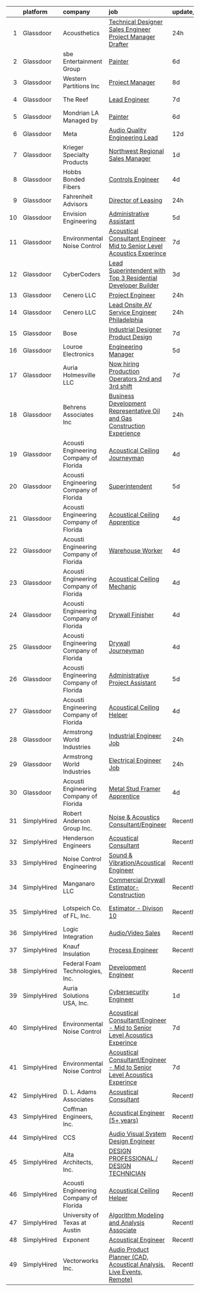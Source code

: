 

|    | platform    | company                                | job                                                                                                                                                                                                                                                                                                                                                                                                                                                                                                                                                                                                                                                                                                                                                                                                                                                                                                                                                                                                                                                                                                                                                                                                                                                                                                                                                                                                                 | update_time   | location                    |
|---:|:------------|:---------------------------------------|:--------------------------------------------------------------------------------------------------------------------------------------------------------------------------------------------------------------------------------------------------------------------------------------------------------------------------------------------------------------------------------------------------------------------------------------------------------------------------------------------------------------------------------------------------------------------------------------------------------------------------------------------------------------------------------------------------------------------------------------------------------------------------------------------------------------------------------------------------------------------------------------------------------------------------------------------------------------------------------------------------------------------------------------------------------------------------------------------------------------------------------------------------------------------------------------------------------------------------------------------------------------------------------------------------------------------------------------------------------------------------------------------------------------------|:--------------|:----------------------------|
|  1 | Glassdoor   | Acousthetics                           | [Technical Designer   Sales Engineer   Project Manager   Drafter](https://www.glassdoor.com/partner/jobListing.htm?pos=109&ao=1110586&s=58&guid=00000183a7046ed49898b8605e3d0713&src=GD_JOB_AD&t=SR&vt=w&ea=1&cs=1_626f304e&cb=1664954429479&jobListingId=1008183781075&cpc=8F7BC0C6B9F707AE&jrtk=3-0-1gejg8rnn23j0001-1gejg8ro5h4d6800-806b1a963841298f--6NYlbfkN0Cp_WSJKd_Pz82imZmURPbhd3kYBsiZi4lpMLOH6vOlLMymdUKPlGLAGJnlnm7j_GlQb7ewZdTIxWRNgV49APFhKxfIiUn6h96m7zTWxYF8pyp0Ue-7sPTgRmguYxEXVrAd14tjCpPF1_syAkR0Jo5qTHGwGDSXthL78hKnCM_ElJdfBtt8xhvJhuEnjA8kwXiQ2e-QQBzUO41FJUY6ki5RoI6YX56Zk30h6T5HPWc1wPe5qgOTILaarGrPMB-nF4o6IGuKcDReiRT2dnVtjtENlYYh3aG6fP9OCtqkEBo914N8aji8fILj1K_3crnGfSEbjv_eZigh8-FdvBI_Tq6-6GGL8-9ynEXrFa9_LVvC94zjvAnTDKXN3JiNpuyQPhvPYkhKK31Mo1gumhTR3ZfwcQdZHAMsH7P_DfcM0Ks6xQUdcPuEdmTQnZgGpWaX9_ErI-TUN54g3PDiI4n6lol69Aje43vyraRJvjuazTojBtAogcx44kZVxBVh_8p_BJuB5m1MmiuDUIGVFozEgQ0k)                                                                                                                                                                                                                                                                                                                                                                                                                                                                                          | 24h           | San Francisco, CA           |
|  2 | Glassdoor   | sbe Entertainment Group                | [Painter](https://www.glassdoor.com/partner/jobListing.htm?pos=116&ao=1136043&s=58&guid=00000183a7046ed49898b8605e3d0713&src=GD_JOB_AD&t=SR&vt=w&cs=1_e3009f10&cb=1664954429480&jobListingId=1008168647445&jrtk=3-0-1gejg8rnn23j0001-1gejg8ro5h4d6800-179a9adc8e4838b7-)                                                                                                                                                                                                                                                                                                                                                                                                                                                                                                                                                                                                                                                                                                                                                                                                                                                                                                                                                                                                                                                                                                                                            | 6d            | Los Angeles, CA             |
|  3 | Glassdoor   | Western Partitions  Inc                | [Project Manager](https://www.glassdoor.com/partner/jobListing.htm?pos=108&ao=1110586&s=58&guid=00000183a7046ed49898b8605e3d0713&src=GD_JOB_AD&t=SR&vt=w&cs=1_d86e1951&cb=1664954429479&jobListingId=1008163379986&cpc=853DEF62E69EE75B&jrtk=3-0-1gejg8rnn23j0001-1gejg8ro5h4d6800-92357312e4653041--6NYlbfkN0AZhccrYCUSJlZEde1UnGXnwlG1V9FU8luw-eezWnVYr7gU7tImFviFiW3flIV9CCGPGJUScd9_RMjaFf3KLSSj_3OJmnZT7R-9q3D6jSo-9GhxBKfMv-ftRLSY8ec_5I4U_jwG5s-5uIwh5xnpBWMZOGEOi5fkrqj7ga74zAJd32yF-kV1mZ5fNm_yb4HsmJfV5mbuepPMBIhB0goYjIziyaEjl94MeamI335D2QHA4rrUHNi8kb4l4BVkU_8aGb73Pf3JsMR4YLSTNYf-iXP-lEbn-vyiMZ0b1-nBTDkONZ5fQmJQaxzu_5TL1gGwr5PQC17JbmoYiUCzcinL_ipFlUC85GARXBVD3mXbN93KFuOgFkCv4m3y399mu2UO0IT6bDzOgASRtklrhLK00K3nNMB9LL2irwOQnZjlUpLLSHGNLASYZbfjD8IKwASGaCoiA5MPWCRr6Q%3D%3D)                                                                                                                                                                                                                                                                                                                                                                                                                                                                                                                                                                                                                   | 8d            | Las Vegas, NV               |
|  4 | Glassdoor   | The Reef                               | [Lead Engineer](https://www.glassdoor.com/partner/jobListing.htm?pos=111&ao=1110586&s=58&guid=00000183a7046ed49898b8605e3d0713&src=GD_JOB_AD&t=SR&vt=w&ea=1&cs=1_25ce1247&cb=1664954429480&jobListingId=1008165818449&cpc=BBD63848FB84346C&jrtk=3-0-1gejg8rnn23j0001-1gejg8ro5h4d6800-bbd1d46c460b081a--6NYlbfkN0CXSQkeGt5T45UmLG5wDtLlu2hmIAgGNz1MLleabOb_DEkTVC6KPNbnwePNHAvUJ1Ooe_AHSULlk5SocMNRQhksmkev_EeExUwfILgLcRtGf83c6JaCHsVZbbQiNL8Bqt3PIPD8enHt0gcYid0jFzVsMRhyUDag67OBFuqHk-jY4LQJnEroUJGto15b69gIjLs8m9jmdJHDNLXc36b0swQQ3gGgIMLm4laUSQc1HEUW3hxTe8p4BBFJ5iMeQDrvoj57KTDSLZr6bOSSlphe4hCi8a9FoLmSXHygaionNkH2BrKf-ha9APRabNZAxHcq_uI3iV9NbWLKtXlRFcojCtTKIiY6L85y6xpS0irbPf-vD0f0sjV1304BaQSheaY6zFftSFiviEmsfNq_kxgpcOa8DOeK0qjg5cJhje1owk5KpCCjN-loLaQMwXDRry5ds0cIeabJXQ5bE1o5D04TiraJolR_jEMgmiI_EI9ZtvvksMFKfkvq5MhCPddhs0e4dzw%3D)                                                                                                                                                                                                                                                                                                                                                                                                                                                                                                                                                              | 7d            | Los Angeles, CA             |
|  5 | Glassdoor   | Mondrian LA  Managed by                | [Painter](https://www.glassdoor.com/partner/jobListing.htm?pos=115&ao=1136043&s=58&guid=00000183a7046ed49898b8605e3d0713&src=GD_JOB_AD&t=SR&vt=w&cs=1_a8ee6b4c&cb=1664954429480&jobListingId=1008168684027&jrtk=3-0-1gejg8rnn23j0001-1gejg8ro5h4d6800-a77a5624c3b2a561-)                                                                                                                                                                                                                                                                                                                                                                                                                                                                                                                                                                                                                                                                                                                                                                                                                                                                                                                                                                                                                                                                                                                                            | 6d            | Los Angeles, CA             |
|  6 | Glassdoor   | Meta                                   | [Audio Quality Engineering Lead](https://www.glassdoor.com/partner/jobListing.htm?pos=118&ao=1136043&s=58&guid=00000183a7046ed49898b8605e3d0713&src=GD_JOB_AD&t=SR&vt=w&cs=1_be7211ae&cb=1664954429481&jobListingId=1008157193977&jrtk=3-0-1gejg8rnn23j0001-1gejg8ro5h4d6800-6d91305b683168e6-)                                                                                                                                                                                                                                                                                                                                                                                                                                                                                                                                                                                                                                                                                                                                                                                                                                                                                                                                                                                                                                                                                                                     | 12d           | Sunnyvale, CA               |
|  7 | Glassdoor   | Krieger Specialty Products             | [Northwest Regional Sales Manager](https://www.glassdoor.com/partner/jobListing.htm?pos=104&ao=1110586&s=58&guid=00000183a7046ed49898b8605e3d0713&src=GD_JOB_AD&t=SR&vt=w&ea=1&cs=1_0a135a08&cb=1664954429478&jobListingId=1008181118277&cpc=D7FE8E303655E3F3&jrtk=3-0-1gejg8rnn23j0001-1gejg8ro5h4d6800-2013c685e4734fe9--6NYlbfkN0ACTeRvGRFS6hadW-07x_K1RnsIE8OdH4tufuZ5eRAiXmEr9oGiBeOnQDKUacs5qEqIhuF6O-yFcobnpDVPlQh5omAzdVnpTRixYXlxCrWuBwa1SsbihZ3iAowwKAd3VKs99uwuZARepD38EWMZgMIXlLIBIcicv-23UkcOTF8h02CKWcvKp6fLPaQeP2JJJSJ_9I08wmHKupjYp2GAfUZ-GuI75EzzG2s8kog2Tnsf7J_1tMpGpKzDuTftttneF09NifsF1i_BxLmO-fpWmwY5XL9KQjnRjqp8NjlJmsdc0t3e3Ui9G0vEVtuZD3TRlUNgdOEvWpcrWs2MYokGIxJBZi5QLm2s1hWYJ_jl8Ia_ThQ1SY2NeTlC_i5do1BkArWdUlEDhJUDDumQXsB3UKBPZmhaW31l9PXewCBtOl_yq3sqOYbT1lwg5dS55UZGN2uvVFIUwDx3xdwhlWQJpFQS6aO1S_d6r0D7lI6fLQKyV1E-xZgYFb1AS-MU82sg_NiXGvcFLw-TD_2Qkj6ylTGdCr6xEbYgSyw%3D)                                                                                                                                                                                                                                                                                                                                                                                                                                                                                                           | 1d            | Seattle, WA                 |
|  8 | Glassdoor   | Hobbs Bonded Fibers                    | [Controls Engineer](https://www.glassdoor.com/partner/jobListing.htm?pos=101&ao=1110586&s=58&guid=00000183a7046ed49898b8605e3d0713&src=GD_JOB_AD&t=SR&vt=w&ea=1&cs=1_31720ec9&cb=1664954429477&jobListingId=1008173577907&cpc=12E12AFF69C1CE61&jrtk=3-0-1gejg8rnn23j0001-1gejg8ro5h4d6800-f1685b0ab9c78a31--6NYlbfkN0BHIfC1zsKGIu0R3teaIu8liT7fbRNLaQeDQfcPJweUK7UvDklIW8lY1UVp7Foo4hUTRgncQhd5GoRHcIKAosuaAXc4X6ugByVSc4BNJ7FYwlXYEUDMC16GFqP9iVOzQLkkGGGudUm9ML_-mSQP2R-I2-OX_Bt4unefe6dHFEJPFGD-CLnjywHiserWNtYZ_4zkuzcoAlTRVC0usQTivZm6boD2FQcMSOD6OC-PVqZdZtnJFMtutqktyO0gcvUp2ORnsl-R6NUBFfKVoOYz5lPfW8LrWeuKfD3rMdCc68farPo93UBAuz4JKB5K89XAFO9V6KXHQWTf1nrEWzayZ9bLuxFqc_mU0Yi3EMQj2ahMs9BsNsUemKtQuz9BLqRygEW5q1thC52jt_Ha1G_mjRL48weht3gnfkhzPhsRlQm5sbFN_7RIlon5r0RKE1S5aG5zfH1BrdJV1cOtSLwho7WU2-nqDHcvytwg_gQwcmzxVUPQBwxI_AIepNgN-Gwhq7jYUJdhbQbhpQ%3D%3D)                                                                                                                                                                                                                                                                                                                                                                                                                                                                                                                                            | 4d            | Waco, TX                    |
|  9 | Glassdoor   | Fahrenheit Advisors                    | [Director of Leasing](https://www.glassdoor.com/partner/jobListing.htm?pos=105&ao=1110586&s=58&guid=00000183a7046ed49898b8605e3d0713&src=GD_JOB_AD&t=SR&vt=w&ea=1&cs=1_2ea372f1&cb=1664954429478&jobListingId=1008183981982&cpc=5075878B7C32FFAE&jrtk=3-0-1gejg8rnn23j0001-1gejg8ro5h4d6800-f105ece843b77499--6NYlbfkN0CwjGqOhigleT27TDTfE1Nkh2RUvZY35Ev74XMTfcGCbTc4O2b2DBZ0wSBsh2sUajzqmcOIntxjyxIgOqNxXqpJInYvVo7I9ockoLdfVSFptMiHnEY36afCrX8UOlUjh6R10Erfx70yw0kFnn6vz6sDEencM67IT9PBngXWrhIiMTai6NpHRug9vwCbBuxdFBzK8qOnU7y1Wm8xHHU9HeAfmz83QMM7xQn1pkYL-7b-e5HbxMak1vLJN_npIClYt_EFJMIpa-C7cPbmm41rGnoZGHnpb9YVgVosVihtsgpxLijvQYw8BN0PxWVNe4BDRah3xJuI-SmWx893PXdT5Ide4yZ1o1W3C68P_-H7vPOuRsbgNkfsjMUEe00IbkRyWeaEpahUMC5W5jOms84aUONlFzRi_Bw2syprZg55JAKfRNb-w7g_NutHZanNIpCjGmNQwgaTVTBopTCT6aoSkdAtxyQ3FDUA8_cjlaqvEGFA78KOEPy6QcfDyujsTa3eokbWx-66RkA3kku7lYLzjmOLdZWKZPXViA8%3D)                                                                                                                                                                                                                                                                                                                                                                                                                                                                                                                        | 24h           | Martinsville, VA            |
| 10 | Glassdoor   | Envision Engineering                   | [Administrative Assistant](https://www.glassdoor.com/partner/jobListing.htm?pos=107&ao=1110586&s=58&guid=00000183a7046ed49898b8605e3d0713&src=GD_JOB_AD&t=SR&vt=w&ea=1&cs=1_52b3c06f&cb=1664954429479&jobListingId=1008171486109&cpc=6193B0C32834B022&jrtk=3-0-1gejg8rnn23j0001-1gejg8ro5h4d6800-8cb93e274bfd4bfa--6NYlbfkN0CdcVd3SDA1nO7RkKTAACmPV4xEt72Vls8LI2dqcgyOeOXXVjLtJUeiAFMYtXEAnZRGP3dHYzgAh7pRqR44jj9NS23K3xf5zKbmI5dSsDVfGJhy7zuc0ks65XxgM6X-E_d7YQiNt6stxlefXTwKgezkZsYOpULjuVRN9_-tyxuaKIn_7zR7_eGT28Z0Y4U-zUa8Av8UtSZImpJiaHVHcMD9HqdB2eZ8IuMhJJQPoPGpNYxvKRm9pIAne-kKoVlRQtAHFrWfDMOnC0g0vRStQJB-B2U0KxP5u7tKVKILfZpMzZX7i8wm1JjHhkENzIhhiN9HOMN1vq-YGrCEw0V4XfFK1_Yt-I_aC-Gb5rOltYgvmNaVRopfaFFnNV0whOpnsMPhjQds1G4DFWIqAXaSzBSmJHpZCoGWmESekSZh_0a_qhWrIoHAqJjCiuVMwdllr8sjgwvnJ6EMcGFBvZh6NQU2-ngvCkYGy_ZQpmEhkVUSH_tK-aBQlTAoj-4OiGYM0W-E9colHZQmsQ%3D%3D)                                                                                                                                                                                                                                                                                                                                                                                                                                                                                                                                     | 5d            | Salt Lake City, UT          |
| 11 | Glassdoor   | Environmental Noise Control            | [Acoustical Consultant Engineer   Mid to Senior Level Acoustics Experince](https://www.glassdoor.com/partner/jobListing.htm?pos=103&ao=1110586&s=58&guid=00000183a7046ed49898b8605e3d0713&src=GD_JOB_AD&t=SR&vt=w&ea=1&cs=1_d65a3910&cb=1664954429478&jobListingId=1008165868399&cpc=82ABD2B5CEB98952&jrtk=3-0-1gejg8rnn23j0001-1gejg8ro5h4d6800-8419fb19ab88a12a--6NYlbfkN0A1Hx1H8Z_ZGf51L8iwGP-htVtHzPykBAmnYM3BEYS-BvsGirRlYU1Nq4sFYKx2S2aUIyOPYVNFN3y3qjSgzh43VJTQhzYsw0Hj4kLOgnUeLn804h5YKg81bizjarH6zRGh9Nib-Iuz-joiygSL3koD4-TkjlVhnPLjK5FZjhacfQlvlY6j-o_DlbTucE_WPgDyAat1TrO7L5vkCI49FG-uTlwOcf9dtfSUMrWBOshDfAADU6jd3ij8pH3Qq-nsCDoYa06ZC847Ji1kKBuTcZcYXTOx0ua2rsVpjtS5feQS_BkVay7tRVN0RUcpn-WYxyL4iPl6wgjIw7nWb7kYrLQg8iR1fnCo5SDi9b0GpMBOFUXTmal55PasTepHSnRIlOVIbxLbTayvGUxQeHF6K2vl_rdXwcq8JcWFzHrZMwYLk9yOi9PhGqJFXdrS5qEzwMcIPwG-EP-iaUSwHx-JwZbr6l8Q4X6zmxpiPsMQmF_qwu7YK8OfdLh1J_55CCKeDZiZprVOuwLn3QyXB-9uen2jPgqr6bmSSfYxLoZDSbSCna8c9p4o7ahAREUbXmuTPp-P62gbVZvAvA%3D%3D)                                                                                                                                                                                                                                                                                                                                                                                                                     | 7d            | Hawthorne, CA               |
| 12 | Glassdoor   | CyberCoders                            | [Lead Superintendent with Top 3 Residential Developer Builder](https://www.glassdoor.com/partner/jobListing.htm?pos=114&ao=1110586&s=58&guid=00000183a7046ed49898b8605e3d0713&src=GD_JOB_AD&t=SR&vt=w&ea=1&cs=1_31f4d9be&cb=1664954429480&jobListingId=1008176518474&cpc=F41FEAB56D215062&jrtk=3-0-1gejg8rnn23j0001-1gejg8ro5h4d6800-95a91457ffce0710--6NYlbfkN0CpFJQzrgRR8WqXWK1qKKEqALWJw739KlKqr2H-MSI4eoBlI4EFrmor2FYZMP3muM15u4rKg0cxKmacOelC50FIT2f6L9imIZx23onkyeBkJ9rdSJyuTm_MRJ0yDu_k1zpxFtp_fdIvoqvBuwQSdon5jhqUVDVMn5OI79tgRrtEDzmrQ1vfokmVD4aph9T81rswpxGz1XKYMnx1vQkZCtwR84eKOpRu-XlUp94XbN7k7gF_49pcOBOIGjBbubW4VCwqh-V6WJNhqDdEywyl-BjhqNp2mK3eKTOoiI-AcUBe5-uEi5mxCC-SDj9t87mS5BHUoZqaNGyASBOfyMTYOvg2HgewC0Km52Db2vC6a3bhqgjCZ7S36RbCqY7q5MgHvnmcEQRQFSl2NCwzpNWLvDdjSUCXDaKN2ZFq-ebHUjYI-49RZZsVCwsE9kjMssUV9lNV8DeLV4UMS2mZVDCmn0FlXcwhUnWmi2068HD_CtcNYT97tIUi6JCqqVIT1Sz99qVD6dp-VoXIQIee8qZDpWpDiKDTeLCDBfmh6sfonoqC3ty-TFaq_CtaauLWQFMUb29mPt3qW7kBER9p_rbv8ADD6svYdUYBsHhH_5gU48cm0xmdthm8ulsIXcaLsqnlIxF1tGBFT8llpQWFvzffMY4a3B9C7pc7EElSwQft3cobGUoTG2n_8cGldloFuCcLhdta3lf8ZrRD8kgg3fJLLJweTHvG0jkBpln6kOrNkg5e3nmciCmauPu2RCuB2RTpzQDuu_cyFSp4OyDMIKz2E_nTHYBc4O3Zt8YZWABJTwkdrzNImXJNNcIG-jaQqP9eCZva4Px3BMHV86OWFUuFjmo7rvp_z5W5nzJkkuP8SV6Ub22g48k0y-MtI67PJFYwMVTFlBUWdEO0iZXv_kcLRQv4uZPbZnjJEf2-rLjkztBhSK2O5fcIRX-AL2FjB-q5xG4ijSuUlbM-iyKiAp2trYT3p600qSQG60Ys1C9j--hqWw%3D%3D) | 3d            | Charlotte, NC               |
| 13 | Glassdoor   | Cenero  LLC                            | [Project Engineer](https://www.glassdoor.com/partner/jobListing.htm?pos=102&ao=1110586&s=58&guid=00000183a7046ed49898b8605e3d0713&src=GD_JOB_AD&t=SR&vt=w&ea=1&cs=1_29f12499&cb=1664954429478&jobListingId=1008183248652&cpc=95727D28359A3DAF&jrtk=3-0-1gejg8rnn23j0001-1gejg8ro5h4d6800-e69850c96c47da24--6NYlbfkN0Dyh_9pVTOrbB7_YOS-XjJrOhS2yCgu89DPKXDDWkMHIfVs57qoazPq05j7m-1-fsCVmTpU82kme5pyJ4_HQP-UzgJ2meSKbsBCNEoUg2VStnXhAiPPfr6I78dmyS0E_HL_kFkU4ABjPQgF0qJE5HkW2qOEF3H-lmgrrkQpHk4lXAZlh2uGvN3uIG7i1jww0NrVWsrLYriDvNant3vufd6OjTjkXpWNo-6wfwHfSk46R_qL-ILr0G3cYYkx-AR6j99IlhJ2y24l8czQFYIkgnVYrjVfSDQU4DNOyP8KJXvY-S7cZwe6l4784jkdFl5ZHWECHng9NlrnYLc8tGSMmODky0QQScH5CE-Tnm661giWo0Zs26xtByeqyZYr08amLwKQ0hCB1B_AdYQ2e4O1wyqcaeYiVPDeqa1oM0lDw6RGnxFQSaUEkN4WZuiwHUyn2evooP8NlgHgxVYSuyqUsY5EU7PMriwqKMujVbG2g7eVjLSi4o3meAkBesMjtPiOk_Jr96O_JrJyOPUJgK-Uzzh-8q_fMU0Xth8%3D)                                                                                                                                                                                                                                                                                                                                                                                                                                                                                                                           | 24h           | Lebanon, NJ                 |
| 14 | Glassdoor   | Cenero  LLC                            | [Lead Onsite AV Service Engineer   Philadelphia](https://www.glassdoor.com/partner/jobListing.htm?pos=106&ao=1110586&s=58&guid=00000183a7046ed49898b8605e3d0713&src=GD_JOB_AD&t=SR&vt=w&ea=1&cs=1_1450910a&cb=1664954429479&jobListingId=1008183844850&cpc=F5D43257E3E73E36&jrtk=3-0-1gejg8rnn23j0001-1gejg8ro5h4d6800-fac0e8e84b1e2586--6NYlbfkN0Dyh_9pVTOrbB7_YOS-XjJrOhS2yCgu89DPKXDDWkMHIfVs57qoazPq05j7m-1-fsBLfUL4sp_s3FtDwdVsIiEZpzAqVEw38er-A-tKHzxN85NTB7ZVWQ0b-qwVj4Dn1qBy-mLHNGNI_hkJ8_jBh1Jkp-MzG_vIXylnNt8vtDX5AZyf8Stchmt45IC8nDgx3kD3kQ9hagB3NDAdjCZIxADlB_G9TTIrT4pX20u3bymwd3BJ4O8RnWUCyacWlShLrc2ZtzLmsIsqVPl_CgY2R6Y_rI1M5xG-ZQA7G0TcgbKSy0adOl7lOPXv_CMukUlLnotJDozFu-URHXdS2RCDjdPAjK-U0EOVomvPIMKI7tZLK4Y42jGkegpKTFSznR4WZ7sfzgO4GcmpUauldkwmaZD6sbhKMqk9ZXl8K5opRiTdtzvRulc3mvhwInzRoPJ1lK7duU7BXIOdJ093M_vBPTtNnqvK6bDl8oMkAVdnY_H1pGGxsINLl9n93Ot3SU5XaxUJK6kj8uptjJKhMYsCUjH6-OtHoc0Tsmo%3D)                                                                                                                                                                                                                                                                                                                                                                                                                                                                                             | 24h           | Philadelphia, PA            |
| 15 | Glassdoor   | Bose                                   | [Industrial Designer   Product Design](https://www.glassdoor.com/partner/jobListing.htm?pos=123&ao=1136043&s=58&guid=00000183a7046ed49898b8605e3d0713&src=GD_JOB_AD&t=SR&vt=w&cs=1_81b86c05&cb=1664954429481&jobListingId=1008165078786&jrtk=3-0-1gejg8rnn23j0001-1gejg8ro5h4d6800-10650a6c080598d6-)                                                                                                                                                                                                                                                                                                                                                                                                                                                                                                                                                                                                                                                                                                                                                                                                                                                                                                                                                                                                                                                                                                               | 7d            | Framingham, MA              |
| 16 | Glassdoor   | Louroe Electronics                     | [Engineering Manager](https://www.glassdoor.com/partner/jobListing.htm?pos=121&ao=1136043&s=58&guid=00000183a7046ed49898b8605e3d0713&src=GD_JOB_AD&t=SR&vt=w&ea=1&cs=1_96f9a138&cb=1664954429481&jobListingId=1008172102655&jrtk=3-0-1gejg8rnn23j0001-1gejg8ro5h4d6800-d0fdc142605e37ae-)                                                                                                                                                                                                                                                                                                                                                                                                                                                                                                                                                                                                                                                                                                                                                                                                                                                                                                                                                                                                                                                                                                                           | 5d            | Van Nuys, CA                |
| 17 | Glassdoor   | Auria Holmesville  LLC                 | [Now hiring Production Operators 2nd and 3rd shift](https://www.glassdoor.com/partner/jobListing.htm?pos=110&ao=1110586&s=58&guid=00000183a7046ed49898b8605e3d0713&src=GD_JOB_AD&t=SR&vt=w&ea=1&cs=1_513e15a2&cb=1664954429479&jobListingId=1008165712134&cpc=2F9DD8B511C89582&jrtk=3-0-1gejg8rnn23j0001-1gejg8ro5h4d6800-774be9e29f9e1d9c--6NYlbfkN0CYq252up1RlunyTpquboaD00VQoFHGwxopcVBoMHAHGBEuT4Zox2IIz_foSDa4JWYgsuiI5M-1c5vZl0APCacPruZHzH41gsU0yWPjW0wLq6ZTBkE2LRuPiE_H3oO8WkEcuIKcedjZFwa6Owzd-sjOWajf1xV-G4LG53TUPSmkAq0lP9KsBsIo2rH44hx9fjMC70KqR1292mUxI3kr3MnmFMxqBk30J_xkkex7wTGwNy3Z6pegAG6iqw0xAv9NWUm0rkdOvZnnSEuPhingJZSiaUCddXM2gGzOGn-wXBZ9c42fZ_c-z63lJ-BUrFi7Mhpavv-607JSETbkQhCntXShKZ39VwMTBmImfsfgMRTlmef84LTH0gDxn58h_K6o-xD4jKAMlSUV3z9wcbZA0dWXjPPVwhvKN7RAq8nCJgV8Eva0oxfIJTxU_MpICjGetwLA5KEmzeN11hReeDppo5HQIAMN2kSuCMuRGblAdoLw4qRAIP6mXtAfobKQ8BLvQl5A_Nf6VBf-FLhmnlTE9vVLdsXO8Bh7gUBMIipNOtyFolD1-Aj0d5ME)                                                                                                                                                                                                                                                                                                                                                                                                                                                                        | 7d            | Holmesville, OH             |
| 18 | Glassdoor   | Behrens   Associates Inc               | [Business Development Representative   Oil and Gas Construction Experience](https://www.glassdoor.com/partner/jobListing.htm?pos=122&ao=1136043&s=58&guid=00000183a7046ed49898b8605e3d0713&src=GD_JOB_AD&t=SR&vt=w&ea=1&cs=1_838fef13&cb=1664954429481&jobListingId=1008184345409&jrtk=3-0-1gejg8rnn23j0001-1gejg8ro5h4d6800-c4c66ec9d6f4948e-)                                                                                                                                                                                                                                                                                                                                                                                                                                                                                                                                                                                                                                                                                                                                                                                                                                                                                                                                                                                                                                                                     | 24h           | Longmont, CO                |
| 19 | Glassdoor   | Acousti Engineering Company of Florida | [Acoustical Ceiling Journeyman](https://www.glassdoor.com/partner/jobListing.htm?pos=130&ao=1136043&s=58&guid=00000183a7046ed49898b8605e3d0713&src=GD_JOB_AD&t=SR&vt=w&ea=1&cs=1_859dd00a&cb=1664954429482&jobListingId=1008175288733&jrtk=3-0-1gejg8rnn23j0001-1gejg8ro5h4d6800-e553b2bf2ab90a92-)                                                                                                                                                                                                                                                                                                                                                                                                                                                                                                                                                                                                                                                                                                                                                                                                                                                                                                                                                                                                                                                                                                                 | 4d            | West Palm Beach, FL         |
| 20 | Glassdoor   | Acousti Engineering Company of Florida | [Superintendent](https://www.glassdoor.com/partner/jobListing.htm?pos=120&ao=1136043&s=58&guid=00000183a7046ed49898b8605e3d0713&src=GD_JOB_AD&t=SR&vt=w&ea=1&cs=1_b36314d8&cb=1664954429481&jobListingId=1008171588101&jrtk=3-0-1gejg8rnn23j0001-1gejg8ro5h4d6800-3449c3b8254a67ee-)                                                                                                                                                                                                                                                                                                                                                                                                                                                                                                                                                                                                                                                                                                                                                                                                                                                                                                                                                                                                                                                                                                                                | 5d            | Miami, FL                   |
| 21 | Glassdoor   | Acousti Engineering Company of Florida | [Acoustical Ceiling Apprentice](https://www.glassdoor.com/partner/jobListing.htm?pos=119&ao=1136043&s=58&guid=00000183a7046ed49898b8605e3d0713&src=GD_JOB_AD&t=SR&vt=w&ea=1&cs=1_cf82b290&cb=1664954429481&jobListingId=1008175288702&jrtk=3-0-1gejg8rnn23j0001-1gejg8ro5h4d6800-e91d17ab0ee29802-)                                                                                                                                                                                                                                                                                                                                                                                                                                                                                                                                                                                                                                                                                                                                                                                                                                                                                                                                                                                                                                                                                                                 | 4d            | West Palm Beach, FL         |
| 22 | Glassdoor   | Acousti Engineering Company of Florida | [Warehouse Worker](https://www.glassdoor.com/partner/jobListing.htm?pos=117&ao=1136043&s=58&guid=00000183a7046ed49898b8605e3d0713&src=GD_JOB_AD&t=SR&vt=w&ea=1&cs=1_8ebed7b2&cb=1664954429481&jobListingId=1008175288725&jrtk=3-0-1gejg8rnn23j0001-1gejg8ro5h4d6800-a7d0417162921677-)                                                                                                                                                                                                                                                                                                                                                                                                                                                                                                                                                                                                                                                                                                                                                                                                                                                                                                                                                                                                                                                                                                                              | 4d            | Orlando, FL                 |
| 23 | Glassdoor   | Acousti Engineering Company of Florida | [Acoustical Ceiling Mechanic](https://www.glassdoor.com/partner/jobListing.htm?pos=125&ao=1136043&s=58&guid=00000183a7046ed49898b8605e3d0713&src=GD_JOB_AD&t=SR&vt=w&ea=1&cs=1_1b70488f&cb=1664954429482&jobListingId=1008174320165&jrtk=3-0-1gejg8rnn23j0001-1gejg8ro5h4d6800-a9fa520409dceea8-)                                                                                                                                                                                                                                                                                                                                                                                                                                                                                                                                                                                                                                                                                                                                                                                                                                                                                                                                                                                                                                                                                                                   | 4d            | Charlotte, NC               |
| 24 | Glassdoor   | Acousti Engineering Company of Florida | [Drywall Finisher](https://www.glassdoor.com/partner/jobListing.htm?pos=124&ao=1136043&s=58&guid=00000183a7046ed49898b8605e3d0713&src=GD_JOB_AD&t=SR&vt=w&ea=1&cs=1_7b3d0450&cb=1664954429481&jobListingId=1008174937983&jrtk=3-0-1gejg8rnn23j0001-1gejg8ro5h4d6800-e7579e801eed8fe3-)                                                                                                                                                                                                                                                                                                                                                                                                                                                                                                                                                                                                                                                                                                                                                                                                                                                                                                                                                                                                                                                                                                                              | 4d            | Rockledge, FL               |
| 25 | Glassdoor   | Acousti Engineering Company of Florida | [Drywall Journeyman](https://www.glassdoor.com/partner/jobListing.htm?pos=126&ao=1136043&s=58&guid=00000183a7046ed49898b8605e3d0713&src=GD_JOB_AD&t=SR&vt=w&ea=1&cs=1_c9388c9d&cb=1664954429482&jobListingId=1008175288690&jrtk=3-0-1gejg8rnn23j0001-1gejg8ro5h4d6800-388a8ccfa4b6b5e9-)                                                                                                                                                                                                                                                                                                                                                                                                                                                                                                                                                                                                                                                                                                                                                                                                                                                                                                                                                                                                                                                                                                                            | 4d            | Alachua, FL                 |
| 26 | Glassdoor   | Acousti Engineering Company of Florida | [Administrative Project Assistant](https://www.glassdoor.com/partner/jobListing.htm?pos=128&ao=1136043&s=58&guid=00000183a7046ed49898b8605e3d0713&src=GD_JOB_AD&t=SR&vt=w&ea=1&cs=1_2bc9b076&cb=1664954429482&jobListingId=1008172214017&jrtk=3-0-1gejg8rnn23j0001-1gejg8ro5h4d6800-9b3bc11e8c521bbd-)                                                                                                                                                                                                                                                                                                                                                                                                                                                                                                                                                                                                                                                                                                                                                                                                                                                                                                                                                                                                                                                                                                              | 5d            | La Vergne, TN               |
| 27 | Glassdoor   | Acousti Engineering Company of Florida | [Acoustical Ceiling Helper](https://www.glassdoor.com/partner/jobListing.htm?pos=127&ao=1136043&s=58&guid=00000183a7046ed49898b8605e3d0713&src=GD_JOB_AD&t=SR&vt=w&ea=1&cs=1_5a6d651b&cb=1664954429482&jobListingId=1008174938016&jrtk=3-0-1gejg8rnn23j0001-1gejg8ro5h4d6800-72e1fdc3bbb343a1-)                                                                                                                                                                                                                                                                                                                                                                                                                                                                                                                                                                                                                                                                                                                                                                                                                                                                                                                                                                                                                                                                                                                     | 4d            | Rockledge, FL               |
| 28 | Glassdoor   | Armstrong World Industries             | [Industrial Engineer Job](https://www.glassdoor.com/partner/jobListing.htm?pos=112&ao=1110586&s=58&guid=00000183a7046ed49898b8605e3d0713&src=GD_JOB_AD&t=SR&vt=w&cs=1_c96d87a1&cb=1664954429479&jobListingId=1008184107777&cpc=42BEC95245890617&jrtk=3-0-1gejg8rnn23j0001-1gejg8ro5h4d6800-dd28b0054b630035--6NYlbfkN0DAm8vvJJD9Y3Etb11EBkS-MujQulL42x3uS2fFnoqOvBYOdSkItgnS_XAoHIcOHB1AHc9KpO4ffXlUeyKA88KNxuDF0Mjls0Q141Y_1pf3wVAOgCyHPD5_4BXmWx2k5rRLzR16rWNI7-fpfXjp6kNLN6S1lxUW_sWhg2eARP0-LfrtaBqmhJX8G9Rf146c08cuYYRj92guiLgkts1lPOCZOcHZSA20l8McyjLgnW-MICO5KRwP_2blJWUREdA5AeCUqxTuPtv-1pGpX4V_TACzdSiBsHmaRA23RKITO7siGvpBGWiWsSTe9sLg4IqkJm7D_gOfc_BAyBNWq9SWmfhVhjmgyEVVCoqbrWtXXwayQfY0oBK-Dg8KRFfGXC8AHMnLF8wUo35Jl3DlKSvhGGIsZtM8ot8VFah3RbrkChx_xFOhc4H65Bi4_Xbj6okzPDqb_r7ZFJ4fh3aafRY3NLijUTtBSblTqbJcyl86NDlCJnRaGIUgWGMnDfEw8iNL4m-81qCnaURhvjXGITnU0ZNcL0g9W7XTBJrd2YZuaXB7xw%3D%3D)                                                                                                                                                                                                                                                                                                                                                                                                                                                                                                           | 24h           | Macon, GA                   |
| 29 | Glassdoor   | Armstrong World Industries             | [Electrical Engineer Job](https://www.glassdoor.com/partner/jobListing.htm?pos=113&ao=1110586&s=58&guid=00000183a7046ed49898b8605e3d0713&src=GD_JOB_AD&t=SR&vt=w&cs=1_eeb45e58&cb=1664954429480&jobListingId=1008184107778&cpc=47CFDC01B3F81FAC&jrtk=3-0-1gejg8rnn23j0001-1gejg8ro5h4d6800-9c2c5e91d2f935aa--6NYlbfkN0DAm8vvJJD9Y3Etb11EBkS-MujQulL42x3uS2fFnoqOvBYOdSkItgnS_XAoHIcOHB1AHc9KpO4ffYfUaOT0MIOgokgVyabY_54hGtFuzoXcwzMpAtMpKImYnuWh_hUy3ZJ_3Ww3cwIA48Op4z5WAqnvmILQ51Kh26NmYdXUp_rbNbzbSVUaV3QeBe8nhMQRTJOnOKNhHMO9dWC_qDuAKQ9Yjja-_Lk5WdkmldBBVL747Fujw4GH63CIOLMJPFZkp1aHC8-SNBOOfxsEHGdNL7kUeukRLamxAyHxpx4IX-nGw0Y5aS5yXLPGtUZcZVllof5tosdn4calrHYZ2QO4TsHRpFiZGSN2cdetVkKvRyRxjoyKO2xVBc1mC3Jf741sivMX6sy1u5wbVtVmeWroXsXz52KwZsbkW1NfplKJtJzWHGyw6fEMb6stgDXddTsb49SuxH1xVg85c63BRLKyqjr09RJq-Y1LWLYh1ubFgvcBKdFLNuFZXM2ku5XkOkYzMeRwj8HBqfqczW63ak3-jNUHF7IhX08ydQwwWpOxC7z4oA%3D%3D)                                                                                                                                                                                                                                                                                                                                                                                                                                                                                                           | 24h           | Macon, GA                   |
| 30 | Glassdoor   | Acousti Engineering Company of Florida | [Metal Stud Framer Apprentice](https://www.glassdoor.com/partner/jobListing.htm?pos=129&ao=1136043&s=58&guid=00000183a7046ed49898b8605e3d0713&src=GD_JOB_AD&t=SR&vt=w&ea=1&cs=1_f6b1f1b5&cb=1664954429482&jobListingId=1008175288732&jrtk=3-0-1gejg8rnn23j0001-1gejg8ro5h4d6800-99f14df1a4cee745-)                                                                                                                                                                                                                                                                                                                                                                                                                                                                                                                                                                                                                                                                                                                                                                                                                                                                                                                                                                                                                                                                                                                  | 4d            | Orlando, FL                 |
| 31 | SimplyHired | Robert Anderson Group Inc.             | [Noise & Acoustics Consultant/Engineer](https://www.simplyhired.com/job/3RQyZ2epzGM_J7msygI1rKSrCCt5vftupBGmy5O7vl85YaWUn7J1Hw?q=acoustical+engineering)                                                                                                                                                                                                                                                                                                                                                                                                                                                                                                                                                                                                                                                                                                                                                                                                                                                                                                                                                                                                                                                                                                                                                                                                                                                            | Recently      | Dearborn, MI                |
| 32 | SimplyHired | Henderson Engineers                    | [Acoustical Consultant](https://www.simplyhired.com/job/eUozg0COUTagAe9IZamS1zUaMXCsMz97T7hC9QAJ6Yf6SNVhzyiIkg?q=acoustical+engineering)                                                                                                                                                                                                                                                                                                                                                                                                                                                                                                                                                                                                                                                                                                                                                                                                                                                                                                                                                                                                                                                                                                                                                                                                                                                                            | Recently      | United States               |
| 33 | SimplyHired | Noise Control Engineering              | [Sound & Vibration/Acoustical Engineer](https://www.simplyhired.com/job/CDceFb5v_j1NCLBATcrmv4bMydXPH2pI1EIle-yEFeglI5YMjWrWuA?q=acoustical+engineering)                                                                                                                                                                                                                                                                                                                                                                                                                                                                                                                                                                                                                                                                                                                                                                                                                                                                                                                                                                                                                                                                                                                                                                                                                                                            | Recently      | Billerica, MA               |
| 34 | SimplyHired | Manganaro LLC                          | [Commercial Drywall Estimator-Construction](https://www.simplyhired.com/job/k0nBvTN1-SCLPM_gBeSR2W7xPl0fgmlWOT0-PYSuPWTLDdZkkWqy7g?q=acoustical+engineering)                                                                                                                                                                                                                                                                                                                                                                                                                                                                                                                                                                                                                                                                                                                                                                                                                                                                                                                                                                                                                                                                                                                                                                                                                                                        | Recently      | Beltsville, MD              |
| 35 | SimplyHired | Lotspeich Co. of FL, Inc.              | [Estimator - Divison 10](https://www.simplyhired.com/job/EPR_e1AeGaNHbEng1mUbU88eMuP0RNGqElYd9vycWjrUZzqiquscuA?q=acoustical+engineering)                                                                                                                                                                                                                                                                                                                                                                                                                                                                                                                                                                                                                                                                                                                                                                                                                                                                                                                                                                                                                                                                                                                                                                                                                                                                           | Recently      | Fort Lauderdale, FL         |
| 36 | SimplyHired | Logic Integration                      | [Audio/Video Sales](https://www.simplyhired.com/job/GP-EWljQwTOYDtjnRII4saJHnPLbPBEW0Ps2xIp8qwDC9jaQLxi63g?q=acoustical+engineering)                                                                                                                                                                                                                                                                                                                                                                                                                                                                                                                                                                                                                                                                                                                                                                                                                                                                                                                                                                                                                                                                                                                                                                                                                                                                                | Recently      | Lone Tree, CO               |
| 37 | SimplyHired | Knauf Insulation                       | [Process Engineer](https://www.simplyhired.com/job/sBHk0LQcNPNOkQ75JXW12JK_j3NX6mGLC5-lalSfq7StKKDrrxzgsQ?q=acoustical+engineering)                                                                                                                                                                                                                                                                                                                                                                                                                                                                                                                                                                                                                                                                                                                                                                                                                                                                                                                                                                                                                                                                                                                                                                                                                                                                                 | Recently      | Inwood, WV                  |
| 38 | SimplyHired | Federal Foam Technologies, Inc.        | [Development Engineer](https://www.simplyhired.com/job/OZRL5QxFyiVH1G9AWySM02YHcEKgtv3NlEZpMASq0VP6DsB2Xse8nA?q=acoustical+engineering)                                                                                                                                                                                                                                                                                                                                                                                                                                                                                                                                                                                                                                                                                                                                                                                                                                                                                                                                                                                                                                                                                                                                                                                                                                                                             | Recently      | New Richmond, WI            |
| 39 | SimplyHired | Auria Solutions USA, Inc.              | [Cybersecurity Engineer](https://www.simplyhired.com/job/Sz6LNdc4wDJ9ddH0OIE3ziPFr0brMtUUUS8NzizmHwesPeYKNuFeJw?q=acoustical+engineering)                                                                                                                                                                                                                                                                                                                                                                                                                                                                                                                                                                                                                                                                                                                                                                                                                                                                                                                                                                                                                                                                                                                                                                                                                                                                           | 1d            | Southfield, MI              |
| 40 | SimplyHired | Environmental Noise Control            | [Acoustical Consultant/Engineer - Mid to Senior Level Acoustics Experince](https://www.simplyhired.com/job/6Psu3_Gz_4pmucJN4bJZRPgNWzC8Ngf1h4B_17rgHl_RUG5jzwGzCw?q=acoustical+engineering)                                                                                                                                                                                                                                                                                                                                                                                                                                                                                                                                                                                                                                                                                                                                                                                                                                                                                                                                                                                                                                                                                                                                                                                                                         | 7d            | Hawthorne, CA               |
| 41 | SimplyHired | Environmental Noise Control            | [Acoustical Consultant/Engineer - Mid to Senior Level Acoustics Experince](https://www.simplyhired.com/job/6Psu3_Gz_4pmucJN4bJZRPgNWzC8Ngf1h4B_17rgHl_RUG5jzwGzCw?q=acoustical+engineering)                                                                                                                                                                                                                                                                                                                                                                                                                                                                                                                                                                                                                                                                                                                                                                                                                                                                                                                                                                                                                                                                                                                                                                                                                         | 7d            | Hawthorne, CA               |
| 42 | SimplyHired | D. L. Adams Associates                 | [Acoustical Consultant](https://www.simplyhired.com/job/EOJMy4LHMvN6k7pTODhGaG3xJwR-Vu4L4PvIwh00kTTHaUiSD0czHA?q=acoustical+engineering)                                                                                                                                                                                                                                                                                                                                                                                                                                                                                                                                                                                                                                                                                                                                                                                                                                                                                                                                                                                                                                                                                                                                                                                                                                                                            | Recently      | Remote                      |
| 43 | SimplyHired | Coffman Engineers, Inc.                | [Acoustical Engineer (5+ years)](https://www.simplyhired.com/job/41tWoBJcKrR8QUvQL1EiSHWSTKwAGkBvZPZm29tgw-z1X2I1xOD9kA?q=acoustical+engineering)                                                                                                                                                                                                                                                                                                                                                                                                                                                                                                                                                                                                                                                                                                                                                                                                                                                                                                                                                                                                                                                                                                                                                                                                                                                                   | Recently      | San Diego, CA               |
| 44 | SimplyHired | CCS                                    | [Audio Visual System Design Engineer](https://www.simplyhired.com/job/ary5z9j2es4oPMAOjusLJHyf7K-36e4_CuOld61njGzpItTv9_0cKA?q=acoustical+engineering)                                                                                                                                                                                                                                                                                                                                                                                                                                                                                                                                                                                                                                                                                                                                                                                                                                                                                                                                                                                                                                                                                                                                                                                                                                                              | Recently      | Denver, CO                  |
| 45 | SimplyHired | Alta Architects, Inc.                  | [DESIGN PROFESSIONAL / DESIGN TECHNICIAN](https://www.simplyhired.com/job/J_ukoXH_EfqoLm3r9i4iTX2xFrKKkYgPtzzJG3lWO4ez3kMEBS5u6Q?q=acoustical+engineering)                                                                                                                                                                                                                                                                                                                                                                                                                                                                                                                                                                                                                                                                                                                                                                                                                                                                                                                                                                                                                                                                                                                                                                                                                                                          | Recently      | San Antonio, TX             |
| 46 | SimplyHired | Acousti Engineering Company of Florida | [Acoustical Ceiling Helper](https://www.simplyhired.com/job/RFmnmZd2I4xnUnXVlhVJi2BpZx4tajRq7urjCTJ6hfYa_1PDG5LLuw?q=acoustical+engineering)                                                                                                                                                                                                                                                                                                                                                                                                                                                                                                                                                                                                                                                                                                                                                                                                                                                                                                                                                                                                                                                                                                                                                                                                                                                                        | Recently      | Lake Worth, FL +4 locations |
| 47 | SimplyHired | University of Texas at Austin          | [Algorithm Modeling and Analysis Associate](https://www.simplyhired.com/job/8PNRQnamKiY8F5hVWC56zPLJTKb3IPNZz-Bf1qC_VIT_u71_cVIb0w?q=acoustical+engineering)                                                                                                                                                                                                                                                                                                                                                                                                                                                                                                                                                                                                                                                                                                                                                                                                                                                                                                                                                                                                                                                                                                                                                                                                                                                        | Recently      | Austin, TX                  |
| 48 | SimplyHired | Exponent                               | [Acoustical Engineer](https://www.simplyhired.com/job/nMy82zE1F-azJoMBlwlsWpvjOaLhPcZvJxPU7KQIycRYMIdhZk4m3w?q=acoustical+engineering)                                                                                                                                                                                                                                                                                                                                                                                                                                                                                                                                                                                                                                                                                                                                                                                                                                                                                                                                                                                                                                                                                                                                                                                                                                                                              | Recently      | Denver, CO                  |
| 49 | SimplyHired | Vectorworks Inc.                       | [Audio Product Planner (CAD, Acoustical Analysis, Live Events, Remote)](https://www.simplyhired.com/job/E5uA4eEtjE3Tya_IrOpPKicSbSUt30SxoOGrwiAQ-0BqUuKs5xj0gw?q=acoustical+engineering)                                                                                                                                                                                                                                                                                                                                                                                                                                                                                                                                                                                                                                                                                                                                                                                                                                                                                                                                                                                                                                                                                                                                                                                                                            | Recently      | United States               |